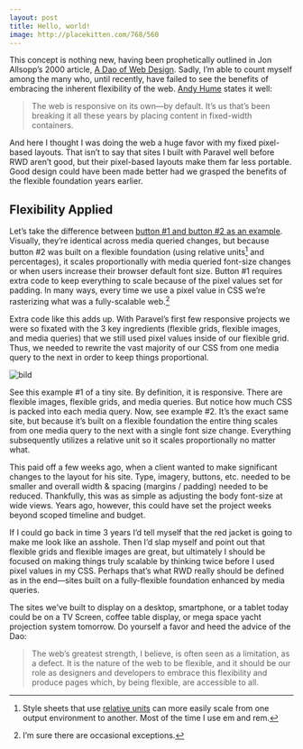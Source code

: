 ```yaml
---
layout: post
title: Hello, world!
image: http://placekitten.com/768/560
---
```


This concept is nothing new, having been prophetically outlined in Jon Allsopp’s 2000 article, [A Dao of Web Design](http://www.alistapart.com/articles/dao/). Sadly, I’m able to count myself among the many who, until recently, have failed to see the benefits of embracing the inherent flexibility of the web. [Andy Hume](http://blog.andyhume.net/responsive-by-default/) states it well:

> The web is responsive on its own—by default. It’s us that’s been breaking it all these years by placing content in fixed-width containers.

And here I thought I was doing the web a huge favor with my fixed pixel-based layouts. That isn’t to say that sites I built with Paravel well before RWD aren’t good, but their pixel-based layouts make them far less portable. Good design could have been made better had we grasped the benefits of the flexible foundation years earlier.

## Flexibility Applied

Let’s take the difference between [button #1 and button #2 as an example](http://codepen.io/TrentWalton/pen/sCgBq). Visually, they’re identical across media queried changes, but because button #2 was built on a flexible foundation (using relative units[^1] and percentages), it scales proportionally with media queried font-size changes or when users increase their browser default font size. Button #1 requires extra code to keep everything to scale because of the pixel values set for padding. In many ways, every time we use a pixel value in CSS we’re rasterizing what was a fully-scalable web.[^2]

Extra code like this adds up. With Paravel’s first few responsive projects we were so fixated with the 3 key ingredients (flexible grids, flexible images, and media queries) that we still used pixel values inside of our flexible grid. Thus, we needed to rewrite the vast majority of our CSS from one media query to the next in order to keep things proportional.

![bild](http://pcdn.paravel.netdna-cdn.com/wp-content/uploads/2013/04/fig1.jpg)

See this example #1 of a tiny site. By definition, it is responsive. There are flexible images, flexible grids, and media queries. But notice how much CSS is packed into each media query. Now, see example #2. It’s the exact same site, but because it’s built on a flexible foundation the entire thing scales from one media query to the next with a single font size change. Everything subsequently utilizes a relative unit so it scales proportionally no matter what.

This paid off a few weeks ago, when a client wanted to make significant changes to the layout for his site. Type, imagery, buttons, etc. needed to be smaller and overall width & spacing (margins / padding) needed to be reduced. Thankfully, this was as simple as adjusting the body font-size at wide views. Years ago, however, this could have set the project weeks beyond scoped timeline and budget.

If I could go back in time 3 years I’d tell myself that the red jacket is going to make me look like an asshole. Then I’d slap myself and point out that flexible grids and flexible images are great, but ultimately I should be focused on making things truly scalable by thinking twice before I used pixel values in my CSS. Perhaps that’s what RWD really should be defined as in the end—sites built on a fully-flexible foundation enhanced by media queries.

The sites we’ve built to display on a desktop, smartphone, or a tablet today could be on a TV Screen, coffee table display, or mega space yacht projection system tomorrow. Do yourself a favor and heed the advice of the Dao:

> The web’s greatest strength, I believe, is often seen as a limitation, as a defect. It is the nature of the web to be flexible, and it should be our role as designers and developers to embrace this flexibility and produce pages which, by being flexible, are accessible to all.



[^1]: Style sheets that use [relative units](http://www.w3.org/TR/css3-values/#relative-lengths) can more easily scale from one output environment to another. Most of the time I use em and rem.
[^2]: I’m sure there are occasional exceptions.
